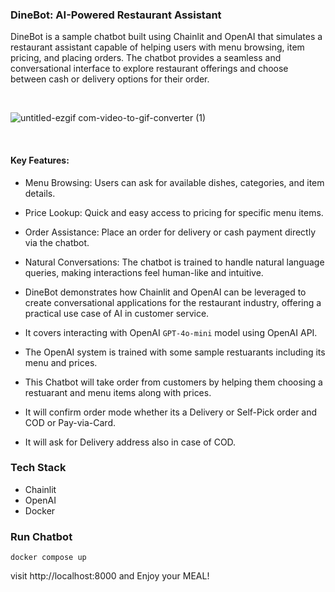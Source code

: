 ### DineBot: AI-Powered Restaurant Assistant

DineBot is a sample chatbot built using Chainlit and OpenAI that simulates a restaurant assistant capable of helping users with menu browsing, item pricing, and placing orders. The chatbot provides a seamless and conversational interface to explore restaurant offerings and choose between cash or delivery options for their order.

<br/>

![untitled-ezgif com-video-to-gif-converter (1)](https://github.com/user-attachments/assets/5a81a9a1-84a7-4a36-9a47-67afe3e4c486)



<br/>

#### Key Features:
* Menu Browsing: Users can ask for available dishes, categories, and item details.
* Price Lookup: Quick and easy access to pricing for specific menu items.
* Order Assistance: Place an order for delivery or cash payment directly via the chatbot.
* Natural Conversations: The chatbot is trained to handle natural language queries, making interactions feel human-like and intuitive.
* DineBot demonstrates how Chainlit and OpenAI can be leveraged to create conversational applications for the restaurant industry, offering a practical use case of AI in customer service.

* It covers interacting with OpenAI `GPT-4o-mini` model using OpenAI API.
* The OpenAI system is trained with some sample restuarants including its menu and prices.
* This Chatbot will take order from customers by helping them choosing a restuarant and menu items along with prices.
* It will confirm order mode whether its a Delivery or Self-Pick order and COD or Pay-via-Card.
* It will ask for Delivery address also in case of COD.


### Tech Stack

* Chainlit
* OpenAI
* Docker


### Run Chatbot
```
docker compose up
```

visit http://localhost:8000 and Enjoy your MEAL!
